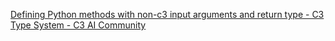 [Defining Python methods with non-c3 input arguments and return type - C3 Type System - C3 AI Community](https://community.c3.ai/t/defining-python-methods-with-non-c3-input-arguments-and-return-type/3588)

